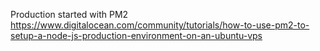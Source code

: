 Production started with PM2 https://www.digitalocean.com/community/tutorials/how-to-use-pm2-to-setup-a-node-js-production-environment-on-an-ubuntu-vps